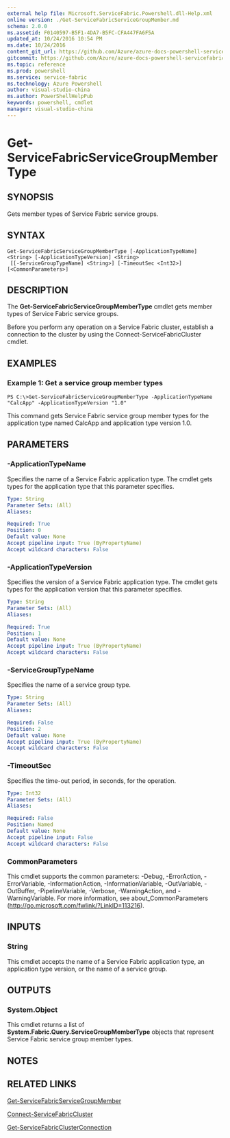 ```yaml
---
external help file: Microsoft.ServiceFabric.Powershell.dll-Help.xml
online version: ./Get-ServiceFabricServiceGroupMember.md
schema: 2.0.0
ms.assetid: F0140597-B5F1-4DA7-B5FC-CFA447FA6F5A
updated_at: 10/24/2016 10:54 PM
ms.date: 10/24/2016
content_git_url: https://github.com/Azure/azure-docs-powershell-servicefabric/blob/master/Service-Fabric-cmdlets/ServiceFabric/vlatest/Get-ServiceFabricServiceGroupMemberType.md
gitcommit: https://github.com/Azure/azure-docs-powershell-servicefabric/blob/865a3e19e58e9be5871c4d9834591e4ba1c1b9ec/Service-Fabric-cmdlets/ServiceFabric/vlatest/Get-ServiceFabricServiceGroupMemberType.md
ms.topic: reference
ms.prod: powershell
ms.service: service-fabric
ms.technology: Azure Powershell
author: visual-studio-china
ms.author: PowerShellHelpPub
keywords: powershell, cmdlet
manager: visual-studio-china
---
```


# Get-ServiceFabricServiceGroupMemberType

## SYNOPSIS
Gets member types of Service Fabric service groups.

## SYNTAX

```
Get-ServiceFabricServiceGroupMemberType [-ApplicationTypeName] <String> [-ApplicationTypeVersion] <String>
 [[-ServiceGroupTypeName] <String>] [-TimeoutSec <Int32>] [<CommonParameters>]
```

## DESCRIPTION
The **Get-ServiceFabricServiceGroupMemberType** cmdlet gets member types of Service Fabric service groups.

Before you perform any operation on a Service Fabric cluster, establish a connection to the cluster by using the Connect-ServiceFabricCluster cmdlet.

## EXAMPLES

### Example 1: Get a service group member types
```
PS C:\>Get-ServiceFabricServiceGroupMemberType -ApplicationTypeName "CalcApp" -ApplicationTypeVersion "1.0"
```

This command gets Service Fabric service group member types for the application type named CalcApp and application type version 1.0.

## PARAMETERS

### -ApplicationTypeName
Specifies the name of a Service Fabric application type.
The cmdlet gets types for the application type that this parameter specifies.

```yaml
Type: String
Parameter Sets: (All)
Aliases: 

Required: True
Position: 0
Default value: None
Accept pipeline input: True (ByPropertyName)
Accept wildcard characters: False
```

### -ApplicationTypeVersion
Specifies the version of a Service Fabric application type.
The cmdlet gets types for the application version that this parameter specifies.

```yaml
Type: String
Parameter Sets: (All)
Aliases: 

Required: True
Position: 1
Default value: None
Accept pipeline input: True (ByPropertyName)
Accept wildcard characters: False
```

### -ServiceGroupTypeName
Specifies the name of a service group type.

```yaml
Type: String
Parameter Sets: (All)
Aliases: 

Required: False
Position: 2
Default value: None
Accept pipeline input: True (ByPropertyName)
Accept wildcard characters: False
```

### -TimeoutSec
Specifies the time-out period, in seconds, for the operation.

```yaml
Type: Int32
Parameter Sets: (All)
Aliases: 

Required: False
Position: Named
Default value: None
Accept pipeline input: False
Accept wildcard characters: False
```

### CommonParameters
This cmdlet supports the common parameters: -Debug, -ErrorAction, -ErrorVariable, -InformationAction, -InformationVariable, -OutVariable, -OutBuffer, -PipelineVariable, -Verbose, -WarningAction, and -WarningVariable. For more information, see about_CommonParameters (http://go.microsoft.com/fwlink/?LinkID=113216).

## INPUTS

### String
This cmdlet accepts the name of a Service Fabric application type, an application type version, or the name of a service group.

## OUTPUTS

### System.Object
This cmdlet returns a list of **System.Fabric.Query.ServiceGroupMemberType** objects that represent Service Fabric service group member types.

## NOTES

## RELATED LINKS

[Get-ServiceFabricServiceGroupMember](xref:ServiceFabric/vlatest/Get-ServiceFabricServiceGroupMember.md)

[Connect-ServiceFabricCluster](xref:ServiceFabric/vlatest/Connect-ServiceFabricCluster.md)

[Get-ServiceFabricClusterConnection](xref:ServiceFabric/vlatest/Get-ServiceFabricClusterConnection.md)


